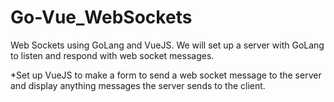 # Go-Vue_WebSockets
 Web Sockets using GoLang and VueJS.  We will set up a server with GoLang to listen and respond with web socket messages.
 
 *Set up VueJS to make a form to send a web socket message to the server and display anything messages the server sends to the client.
